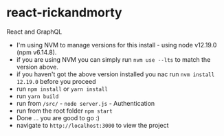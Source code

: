 # react-rickandmorty
React and GraphQL

- I'm using NVM to manage versions for this install - using node v12.19.0 (npm v6.14.8).
- if you are using NVM you can simply run `nvm use --lts` to match the version above.
- if you haven't got the above version installed you nac run `nvm install 12.19.0` before you proceed
- run `npm install` or `yarn install`
- run `yarn build` 
- run from `/src/` - `node server.js` - Authentication
- run from the root folder `npm start`
- Done ... you are good to go :) 
- navigate to `http://localhost:3000` to view the project


